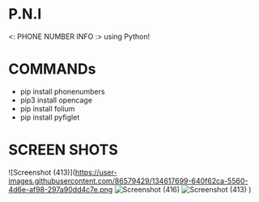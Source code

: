 # P.N.I
&lt;: PHONE NUMBER INFO :> using Python!

# COMMANDs
* pip install phonenumbers
* pip3 install opencage
* pip install folium
* pip install pyfiglet

# SCREEN SHOTS
![Screenshot (413)](https://user-images.githubusercontent.com/86579429/134617699-640f62ca-5560-4d6e-af98-297a90dd4c7e.png
![Screenshot (416)](https://user-images.githubusercontent.com/86579429/134617711-214e804a-5caa-432c-874d-611585f1dd06.png)
![Screenshot (413)](https://user-images.githubusercontent.com/86579429/134617719-84b27086-d978-4c53-a05f-7153a7fd7be6.png)
)

